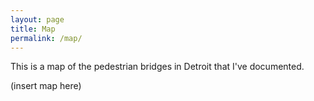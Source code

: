 ```yaml
---
layout: page
title: Map
permalink: /map/
---
```


This is a map of the pedestrian bridges in Detroit that I've documented.

(insert map here)